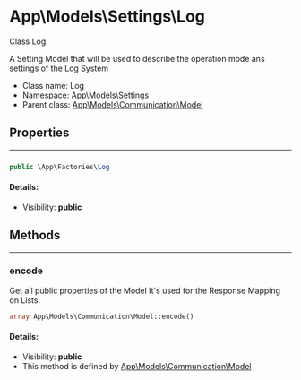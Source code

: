 App\Models\Settings\Log
===============

Class Log.

A Setting Model that will be used to describe
the operation mode ans settings of the Log System


* Class name: Log
* Namespace: App\Models\Settings
* Parent class: [App\Models\Communication\Model](App-Models-Communication-Model.md)





Properties
----------


<hr>

### 





```php
public \App\Factories\Log 
```

#### Details:
* Visibility: **public**


Methods
-------


<hr>

### encode

Get all public properties of the Model
It's used for the Response Mapping on Lists.



```php
array App\Models\Communication\Model::encode()
```

#### Details:
* Visibility: **public**
* This method is defined by [App\Models\Communication\Model](App-Models-Communication-Model.md)



